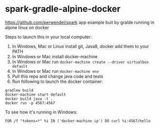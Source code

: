 # spark-gradle-alpine-docker
https://github.com/perwendel/spark app example buit by gralde running in alpine linux on docker

Steps to launch this in your local computer: 
 1. In Windows, Mac or Linux install git, Java8, docker add them to your PATH
 2. In Windows or Mac install docker-machine
 3. In Windows or Mac run ```docker-machine create --driver virtualbox default```
 4. In Windows or Mac run ```docker-machine env```
 5. Pull this repo and change java code and tests
 6. Run following to launch the docker container:

```
gradlew build
docker-machine start default
docker build java -t .
docker run -p 4567:4567
```

To see how it's running in Windows:
```
FOR /f "tokens=*" %i IN ('docker-machine ip') DO curl %i:4567/hello
```
